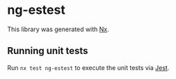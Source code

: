 # ng-estest

This library was generated with [Nx](https://nx.dev).

## Running unit tests

Run `nx test ng-estest` to execute the unit tests via [Jest](https://jestjs.io).
